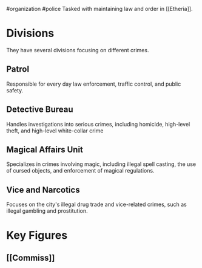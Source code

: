 #organization #police
Tasked with maintaining law and order in [[Etheria]]. 
# Divisions
They have several divisions focusing on different crimes.
## Patrol
Responsible for every day law enforcement, traffic control, and public safety.
## Detective Bureau
Handles investigations into serious crimes, including homicide, high-level theft, and high-level white-collar crime
## Magical Affairs Unit
Specializes in crimes involving magic, including illegal spell casting, the use of cursed objects, and enforcement of magical regulations.
## Vice and Narcotics
Focuses on the city's illegal drug trade and vice-related crimes, such as illegal gambling and prostitution.
# Key Figures
## [[Commiss]]
